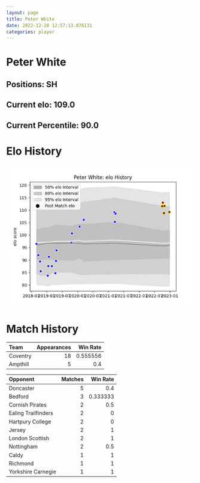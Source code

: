 ```yaml
---  
layout: page  
title: Peter White  
date: 2022-12-28 12:57:13.076131  
categories: player  
---
```

# Peter White

## Positions: SH

## Current elo: 109.0

## Current Percentile: 90.0

# Elo History


![elo history](history_PeterWhite.png)
# Match History


| Team     |   Appearances |   Win Rate |
|:---------|--------------:|-----------:|
| Coventry |            18 |   0.555556 |
| Ampthill |             5 |   0.4      |

| Opponent            |   Matches |   Win Rate |
|:--------------------|----------:|-----------:|
| Doncaster           |         5 |   0.4      |
| Bedford             |         3 |   0.333333 |
| Cornish Pirates     |         2 |   0.5      |
| Ealing Trailfinders |         2 |   0        |
| Hartpury College    |         2 |   0        |
| Jersey              |         2 |   1        |
| London Scottish     |         2 |   1        |
| Nottingham          |         2 |   0.5      |
| Caldy               |         1 |   1        |
| Richmond            |         1 |   1        |
| Yorkshire Carnegie  |         1 |   1        |